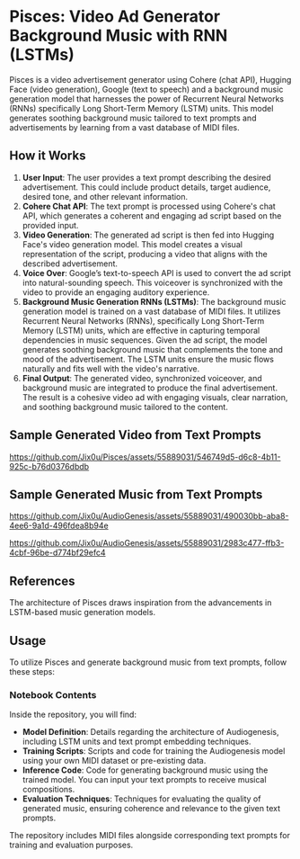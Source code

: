 
# Pisces: Video Ad Generator Background Music with RNN (LSTMs)
Pisces is a video advertisement generator using Cohere (chat API), Hugging Face (video generation), Google (text to speech) and a background music generation model that harnesses the power of Recurrent Neural Networks (RNNs) specifically Long Short-Term Memory (LSTM) units. This model generates soothing background music tailored to text prompts and advertisements by learning from a vast database of MIDI files.

## How it Works
1. **User Input**: The user provides a text prompt describing the desired advertisement. This could include product details, target audience, desired tone, and other relevant information.
2. **Cohere Chat API**: The text prompt is processed using Cohere's chat API, which generates a coherent and engaging ad script based on the provided input.
3. **Video Generation**: The generated ad script is then fed into Hugging Face's video generation model. This model creates a visual representation of the script, producing a video that aligns with the described advertisement.
4. **Voice Over**: Google’s text-to-speech API is used to convert the ad script into natural-sounding speech. This voiceover is synchronized with the video to provide an engaging auditory experience.
5. **Background Music Generation RNNs (LSTMs)**: The background music generation model is trained on a vast database of MIDI files. It utilizes Recurrent Neural Networks (RNNs), specifically Long Short-Term Memory (LSTM) units, which are effective in capturing temporal dependencies in music sequences. Given the ad script, the model generates soothing background music that complements the tone and mood of the advertisement. The LSTM units ensure the music flows naturally and fits well with the video's narrative.
6. **Final Output**: The generated video, synchronized voiceover, and background music are integrated to produce the final advertisement. The result is a cohesive video ad with engaging visuals, clear narration, and soothing background music tailored to the content.

## Sample Generated Video from Text Prompts
https://github.com/Jix0u/Pisces/assets/55889031/546749d5-d6c8-4b11-925c-b76d0376dbdb

## Sample Generated Music from Text Prompts
https://github.com/Jix0u/AudioGenesis/assets/55889031/490030bb-aba8-4ee6-9a1d-496fdea8b94e

https://github.com/Jix0u/AudioGenesis/assets/55889031/2983c477-ffb3-4cbf-96be-d774bf29efc4

## References
The architecture of Pisces draws inspiration from the advancements in LSTM-based music generation models.

## Usage
To utilize Pisces and generate background music from text prompts, follow these steps:

### Notebook Contents
Inside the repository, you will find:

- **Model Definition**: Details regarding the architecture of Audiogenesis, including LSTM units and text prompt embedding techniques.
- **Training Scripts**: Scripts and code for training the Audiogenesis model using your own MIDI dataset or pre-existing data.
- **Inference Code**: Code for generating background music using the trained model. You can input your text prompts to receive musical compositions.
- **Evaluation Techniques**: Techniques for evaluating the quality of generated music, ensuring coherence and relevance to the given text prompts.

The repository includes MIDI files alongside corresponding text prompts for training and evaluation purposes.

